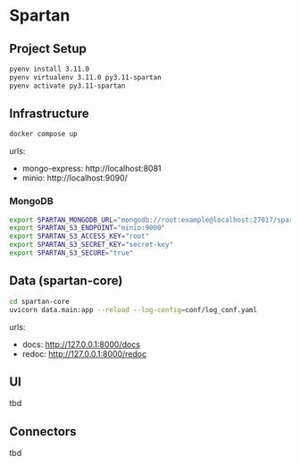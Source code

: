 # Spartan

## Project Setup
```bash
pyenv install 3.11.0
pyenv virtualenv 3.11.0 py3.11-spartan
pyenv activate py3.11-spartan
```

## Infrastructure

```bash
docker compose up
```

urls:
- mongo-express: http://localhost:8081
- minio: http://localhost:9090/

### MongoDB
```bash
export SPARTAN_MONGODB_URL="mongodb://root:example@localhost:27017/spartan?authSource=admin"
export SPARTAN_S3_ENDPOINT="minio:9000"
export SPARTAN_S3_ACCESS_KEY="root"
export SPARTAN_S3_SECRET_KEY="secret-key"
export SPARTAN_S3_SECURE="true"
```


## Data (spartan-core)
```bash
cd spartan-core
uvicorn data.main:app --reload --log-config=conf/log_conf.yaml
```
urls:
- docs: http://127.0.0.1:8000/docs
- redoc: http://127.0.0.1:8000/redoc

## UI
tbd

## Connectors
tbd